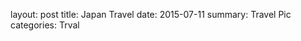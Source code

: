layout:     post
title:      Japan Travel 
date:       2015-07-11
summary:    Travel Pic
categories: Trval


